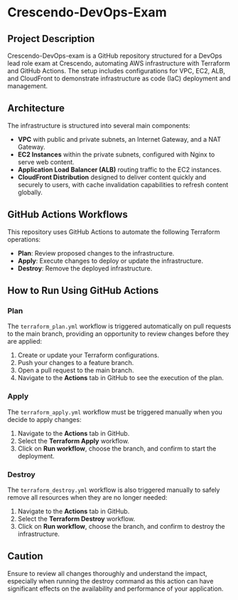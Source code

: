 # Crescendo-DevOps-Exam

## Project Description
Crescendo-DevOps-exam is a GitHub repository structured for a DevOps lead role exam at Crescendo, automating AWS infrastructure with Terraform and GitHub Actions. The setup includes configurations for VPC, EC2, ALB, and CloudFront to demonstrate infrastructure as code (IaC) deployment and management.

## Architecture
The infrastructure is structured into several main components:
- **VPC** with public and private subnets, an Internet Gateway, and a NAT Gateway.
- **EC2 Instances** within the private subnets, configured with Nginx to serve web content.
- **Application Load Balancer (ALB)** routing traffic to the EC2 instances.
- **CloudFront Distribution** designed to deliver content quickly and securely to users, with cache invalidation capabilities to refresh content globally.

## GitHub Actions Workflows
This repository uses GitHub Actions to automate the following Terraform operations:
- **Plan**: Review proposed changes to the infrastructure.
- **Apply**: Execute changes to deploy or update the infrastructure.
- **Destroy**: Remove the deployed infrastructure.

## How to Run Using GitHub Actions

### Plan
The `terraform_plan.yml` workflow is triggered automatically on pull requests to the main branch, providing an opportunity to review changes before they are applied:
1. Create or update your Terraform configurations.
2. Push your changes to a feature branch.
3. Open a pull request to the main branch.
4. Navigate to the **Actions** tab in GitHub to see the execution of the plan.

### Apply
The `terraform_apply.yml` workflow must be triggered manually when you decide to apply changes:
1. Navigate to the **Actions** tab in GitHub.
2. Select the **Terraform Apply** workflow.
3. Click on **Run workflow**, choose the branch, and confirm to start the deployment.

### Destroy
The `terraform_destroy.yml` workflow is also triggered manually to safely remove all resources when they are no longer needed:
1. Navigate to the **Actions** tab in GitHub.
2. Select the **Terraform Destroy** workflow.
3. Click on **Run workflow**, choose the branch, and confirm to destroy the infrastructure.

## Caution
Ensure to review all changes thoroughly and understand the impact, especially when running the destroy command as this action can have significant effects on the availability and performance of your application.


